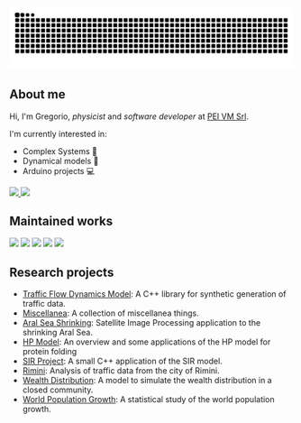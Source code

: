 <a href="https://www.youtube.com/watch?v=o-YBDTqX_ZU">![github contribution grid snake animation](https://raw.githubusercontent.com/grufoony/grufoony/output/github-contribution-grid-snake-dark.svg#gh-dark-mode-only)</a>

## About me
Hi, I'm Gregorio, *physicist* and *software developer* at [PEI VM Srl](https://www.peivm.it/).

I'm currently interested in:
- Complex Systems 🐜
- Dynamical models 🚄
- Arduino projects 💻

<a href="https://github.com/anuraghazra/github-readme-stats">
  <img width=55.7% src="https://github-readme-stats.vercel.app/api?username=Grufoony&show_icons=true&theme=dark" />
<a href="https://github.com/anuraghazra/github-readme-stats">
  <img width=42.3% src="https://github-readme-stats.vercel.app/api/top-langs/?username=Grufoony&hide=CSS,jupyter%20notebook&theme=dark&layout=compact" /></a>

## Maintained works
<a href="https://github.com/Grufoony/GOandUISP">
  <img width=49% src="https://github-readme-stats.vercel.app/api/pin/?username=Grufoony&repo=GOandUISP&title_color=fff&icon_color=79ff97&text_color=9f9f9f&bg_color=151515" /></a>
<a href="https://github.com/sbaldu/DynamicalSystemFramework">
  <img width=49% src="https://github-readme-stats.vercel.app/api/pin/?username=sbaldu&repo=DynamicalSystemFramework&title_color=fff&icon_color=79ff97&text_color=9f9f9f&bg_color=151515" /></a>
<a href="https://github.com/Grufoony/Physics_Unibo">
  <img width=49% src="https://github-readme-stats.vercel.app/api/pin/?username=Grufoony&repo=Physics_Unibo&title_color=fff&icon_color=79ff97&text_color=9f9f9f&bg_color=151515" /></a>
<a href="https://github.com/Grufoony/Fisica_Unibo">
  <img width=49% src="https://github-readme-stats.vercel.app/api/pin/?username=Grufoony&repo=Fisica_Unibo&title_color=fff&icon_color=79ff97&text_color=9f9f9f&bg_color=151515" /></a>
<a href="https://github.com/RiccardoBarbieri/the_unibot">
  <img width=49% src="https://github-readme-stats.vercel.app/api/pin/?username=RiccardoBarbieri&repo=the_unibot&title_color=fff&icon_color=79ff97&text_color=9f9f9f&bg_color=151515" /></a>


## Research projects
- [Traffic Flow Dynamics Model](https://github.com/Grufoony/TrafficFlowDynamicsModel): A C++ library for synthetic generation of traffic data.
- [Miscellanea](https://github.com/Grufoony/miscellanea): A collection of miscellanea things.
- [Aral Sea Shrinking](https://github.com/Grufoony/Aral_Sea_shrinking): Satellite Image Processing application to the shrinking Aral Sea.
- [HP Model](https://github.com/Grufoony/HP_model): An overview and some applications of the HP model for protein folding
- [SIR Project](https://github.com/Grufoony/SIR_Project): A small C++ application of the SIR model.
- [Rimini](https://github.com/Grufoony/Progetto_Rimini): Analysis of traffic data from the city of Rimini.
- [Wealth Distribution](https://github.com/sbaldu/WealthDistributionModel): A model to simulate the wealth distribution in a closed community.
- [World Population Growth](https://github.com/Grufoony/Statistical_Data_Analysis): A statistical study of the world population growth.
